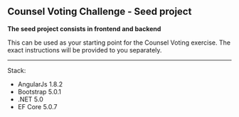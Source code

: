 ## Counsel Voting Challenge - Seed project

**The seed project consists in frontend and backend**

This can be used as your starting point for the Counsel Voting exercise. The exact instructions will be provided to you separately.

---

Stack:
- AngularJs 1.8.2
- Bootstrap 5.0.1
- .NET 5.0
- EF Core 5.0.7
